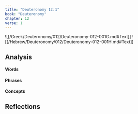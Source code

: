 ```yaml
---
title: "Deuteronomy 12:1"
book: "Deuteronomy"
chapter: 12
verse: 1
---
```

![[/Greek/Deuteronomy/012/Deuteronomy-012-001G.md#Text]]
![[/Hebrew/Deuteronomy/012/Deuteronomy-012-001H.md#Text]]

## Analysis

#### Words

#### Phrases

#### Concepts

## Reflections
